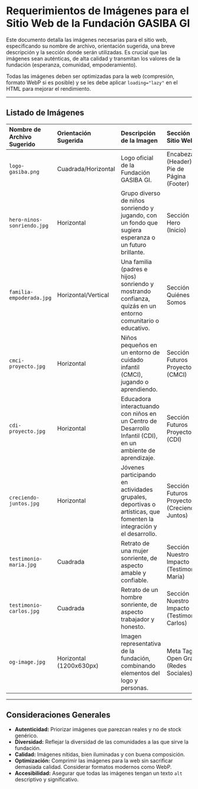 # **Requerimientos de Imágenes para el Sitio Web de la Fundación GASIBA GI**

Este documento detalla las imágenes necesarias para el sitio web, especificando su nombre de archivo, orientación sugerida, una breve descripción y la sección donde serán utilizadas. Es crucial que las imágenes sean auténticas, de alta calidad y transmitan los valores de la fundación (esperanza, comunidad, empoderamiento).

Todas las imágenes deben ser optimizadas para la web (compresión, formato WebP si es posible) y se les debe aplicar `loading="lazy"` en el HTML para mejorar el rendimiento.

---

## **Listado de Imágenes**

| Nombre de Archivo Sugerido | Orientación Sugerida | Descripción de la Imagen | Sección del Sitio Web | Notas Adicionales |
| :------------------------- | :------------------- | :----------------------- | :-------------------- | :---------------- | 
| `logo-gasiba.png`          | Cuadrada/Horizontal  | Logo oficial de la Fundación GASIBA GI. | Encabezado (Header), Pie de Página (Footer) | Fondo transparente. |
| `hero-ninos-sonriendo.jpg` | Horizontal           | Grupo diverso de niños sonriendo y jugando, con un fondo que sugiera esperanza o un futuro brillante. | Sección Hero (Inicio) | Imagen de alto impacto visual. |
| `familia-empoderada.jpg`   | Horizontal/Vertical  | Una familia (padres e hijos) sonriendo y mostrando confianza, quizás en un entorno comunitario o educativo. | Sección Quiénes Somos | Debe transmitir empoderamiento y unidad. |
| `cmci-proyecto.jpg`        | Horizontal           | Niños pequeños en un entorno de cuidado infantil (CMCI), jugando o aprendiendo. | Sección Futuros Proyectos (CMCI) | Representa el cuidado y desarrollo temprano. |
| `cdi-proyecto.jpg`         | Horizontal           | Educadora interactuando con niños en un Centro de Desarrollo Infantil (CDI), en un ambiente de aprendizaje. | Sección Futuros Proyectos (CDI) | Enfatiza la educación y el apoyo. |
| `creciendo-juntos.jpg`     | Horizontal           | Jóvenes participando en actividades grupales, deportivas o artísticas, que fomenten la integración y el desarrollo. | Sección Futuros Proyectos (Creciendo Juntos) | Transmite comunidad y crecimiento. |
| `testimonio-maria.jpg`     | Cuadrada             | Retrato de una mujer sonriente, de aspecto amable y confiable. | Sección Nuestro Impacto (Testimonio María) | Debe ser una foto de perfil creíble. |
| `testimonio-carlos.jpg`    | Cuadrada             | Retrato de un hombre sonriente, de aspecto trabajador y honesto. | Sección Nuestro Impacto (Testimonio Carlos) | Debe ser una foto de perfil creíble. |
| `og-image.jpg`             | Horizontal (1200x630px) | Imagen representativa de la fundación, combinando elementos del logo y personas. | Meta Tag Open Graph (Redes Sociales) | Imagen de alta calidad para compartir en redes. |

---

## **Consideraciones Generales**

*   **Autenticidad:** Priorizar imágenes que parezcan reales y no de stock genérico.
*   **Diversidad:** Reflejar la diversidad de las comunidades a las que sirve la fundación.
*   **Calidad:** Imágenes nítidas, bien iluminadas y con buena composición.
*   **Optimización:** Comprimir las imágenes para la web sin sacrificar demasiada calidad. Considerar formatos modernos como WebP.
*   **Accesibilidad:** Asegurar que todas las imágenes tengan un texto `alt` descriptivo y significativo.
